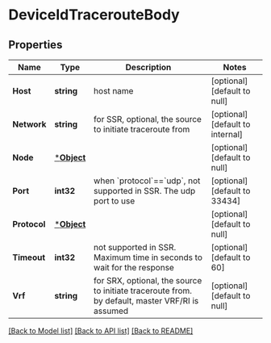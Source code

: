 # DeviceIdTracerouteBody

## Properties
Name | Type | Description | Notes
------------ | ------------- | ------------- | -------------
**Host** | **string** | host name | [optional] [default to null]
**Network** | **string** | for SSR, optional, the source to initiate traceroute from | [optional] [default to internal]
**Node** | [***Object**](.md) |  | [optional] [default to null]
**Port** | **int32** | when &#x60;protocol&#x60;&#x3D;&#x3D;&#x60;udp&#x60;, not supported in SSR. The udp port to use | [optional] [default to 33434]
**Protocol** | [***Object**](.md) |  | [optional] [default to null]
**Timeout** | **int32** | not supported in SSR. Maximum time in seconds to wait for the response | [optional] [default to 60]
**Vrf** | **string** | for SRX, optional, the source to initiate traceroute from. by default, master VRF/RI is assumed | [optional] [default to null]

[[Back to Model list]](../README.md#documentation-for-models) [[Back to API list]](../README.md#documentation-for-api-endpoints) [[Back to README]](../README.md)

